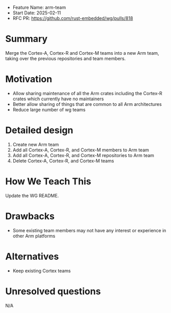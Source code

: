 - Feature Name: arm-team
- Start Date: 2025-02-11
- RFC PR: https://github.com/rust-embedded/wg/pulls/818

# Summary
[summary]: #summary

Merge the Cortex-A, Cortex-R and Cortex-M teams into a new Arm team, taking
over the previous repositories and team members.

# Motivation
[motivation]: #motivation

* Allow sharing maintenance of all the Arm crates including the Cortex-R crates
  which currently have no maintainers
* Better allow sharing of things that are common to all Arm architectures
* Reduce large number of wg teams

# Detailed design
[design]: #detailed-design

1. Create new Arm team
2. Add all Cortex-A, Cortex-R, and Cortex-M members to Arm team
3. Add all Cortex-A, Cortex-R, and Cortex-M repositories to Arm team
4. Delete Cortex-A, Cortex-R, and Cortex-M teams

# How We Teach This
[how-we-teach-this]: #how-we-teach-this

Update the WG README.

# Drawbacks
[drawbacks]: #drawbacks

* Some existing team members may not have any interest or experience in other Arm platforms

# Alternatives
[alternatives]: #alternatives

* Keep existing Cortex teams

# Unresolved questions
[unresolved]: #unresolved-questions

N/A
